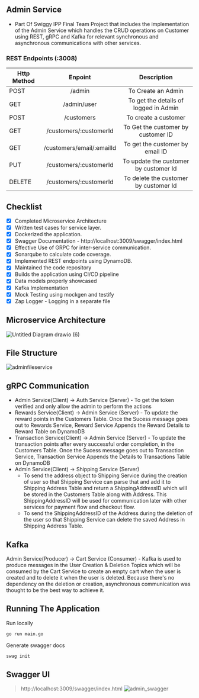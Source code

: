 ## Admin Service
- Part Of Swiggy IPP Final Team Project that includes the implementation of the Admin Service which handles the CRUD operations on Customer using REST, gRPC and Kafka for relevant synchronous and asynchronous communications with other services.
 
### REST Endpoints (:3008)

| Http Method |          Enpoint          |              Description              |
| ----------- | :-----------------------: | :-----------------------------------: |
| POST        |          /admin           |          To Create an Admin           |
| GET         |        /admin/user        | To get the details of logged in Admin |
| POST        |        /customers         |         To create a customer          |
| GET         |  /customers/:customerId   |  To Get the customer by customer ID   |
| GET         | /customers/email/:emailId |    To get the customer by email ID    |
| PUT         |  /customers/:customerId   | To update the customer by customer Id |
| DELETE      |  /customers/:customerId   | To delete the customer by customer Id |


## Checklist
- [x] Completed Microservice Architecture
- [x] Written test cases for service layer. 
- [x] Dockerized the application.
- [x] Swagger Documentation - http://localhost:3009/swagger/index.html
- [x] Effective Use of GRPC for inter-service communication.
- [x] Sonarqube to calculate code coverage.
- [x] Implemented REST endpoints using DynamoDB.
- [x] Maintained the code repository
- [x] Builds the application using CI/CD pipeline
- [x] Data models properly showcased
- [x] Kafka Implementation
- [x] Mock Testing using mockgen and testify
- [x] Zap Logger - Logging in a separate file

## Microservice Architecture
![Untitled Diagram drawio (6)](https://user-images.githubusercontent.com/19664740/165362861-27ee7f90-f45c-40db-a7a3-13a4cf0b85c6.png)


## File Structure
![adminfileservice](https://user-images.githubusercontent.com/19664740/165359544-e1095e43-9f30-4f47-8bd7-fe8178b603b0.PNG)

## gRPC Communication
- Admin Service(Client) -> Auth Service (Server) - To get the token verified and only allow the admin to perform the actions
- Rewards Service(Client) -> Admin Service (Server) - To update the reward points in the Customers Table. Once the Sucess message goes out to Rewards Service, Reward Service Appends the Reward Details to Reward Table on DynamoDB
- Transaction Service(Client) -> Admin Service (Server) - To update the transaction points after every successful order completion, in the Customers Table. Once the Sucess message goes out to Transaction Service, Transaction Service Appends the Details to Transactions Table on DynamoDB
- Admin Service(Client) -> Shipping Service (Server)
  * To send the address object to Shipping Service during the creation of user so that Shipping Service can parse that and add it to Shipping Address Table and return a ShippingAddressID which will be stored in the Customers Table along with Address. This ShippingAddressID will be used for communication later with other services for payment flow and checkout flow.
  * To send the ShippingAddressID of the Address during the deletion of the user so that Shipping Service can delete the saved Address in Shipping Address Table.

## Kafka
Admin Service(Producer) -> Cart Service (Consumer) - Kafka is used to produce messages in the User Creation & Deletion Topics which will be consumed by the Cart Service to create an empty cart when the user is created and to delete it when the user is deleted. Because there's no dependency on the deletion or creation, asynchronous communication was thought to be the best way to achieve it.

## Running The Application 
Run locally 
```sh
go run main.go
```

Generate swagger docs
```sh
swag init
```

## Swagger UI
> http://localhost:3009/swagger/index.html
![admin_swagger](https://user-images.githubusercontent.com/19664740/165361453-669d8a6d-f495-4d4f-bcee-37b7312cf500.PNG)
